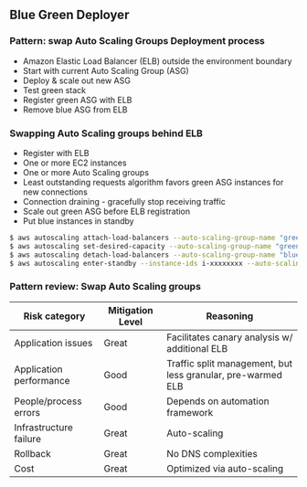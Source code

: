 ## Blue Green Deployer

### Pattern: swap Auto Scaling Groups Deployment process
- Amazon Elastic Load Balancer (ELB) outside the environment boundary
- Start with current Auto Scaling Group (ASG)
- Deploy & scale out new ASG
- Test green stack
- Register green ASG with ELB
- Remove blue ASG from ELB

### Swapping Auto Scaling groups behind ELB
- Register with ELB
- One or more EC2 instances
- One or more Auto Scaling groups
- Least outstanding requests algorithm favors green ASG instances for new connections
- Connection draining - gracefully stop receiving traffic
- Scale out green ASG before ELB registration
- Put blue instances in standby

```bash
$ aws autoscaling attach-load-balancers --auto-scaling-group-name "green-asg" --load-balancer-names "my-app-elb"
$ aws autoscaling set-desired-capacity --auto-scaling-group-name "green-asg" --desired-capacity X
$ aws autoscaling detach-load-balancers --auto-scaling-group-name "blue-asg" --load-balancer-names "my-app-elb"
$ aws autoscaling enter-standby --instance-ids i-xxxxxxxx --auto-scaling-group-name "blue-asg" --should-decrement-desired-capacity
```

### Pattern review: Swap Auto Scaling groups
| Risk category           | Mitigation Level  |  Reasoning                                                   |
|-------------------------|-------------------|--------------------------------------------------------------|
| Application issues      | Great             |  Facilitates canary analysis w/ additional ELB               |
| Application performance | Good              |  Traffic split management, but less granular, pre-warmed ELB |
| People/process errors   | Good              |  Depends on automation framework                             |
| Infrastructure failure  | Great             |  Auto-scaling                                                |
| Rollback                | Great             |  No DNS complexities                                         |
| Cost                    | Great             |  Optimized via auto-scaling                                  |

